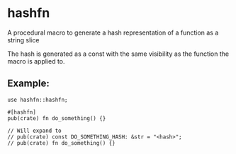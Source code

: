 # hashfn

A procedural macro to generate a hash representation of a function as a string slice

The hash is generated as a const with the same visibility as the function the macro is applied
to.

## Example:

```
use hashfn::hashfn;

#[hashfn]
pub(crate) fn do_something() {}

// Will expand to
// pub(crate) const DO_SOMETHING_HASH: &str = "<hash>";
// pub(crate) fn do_something() {}
```
